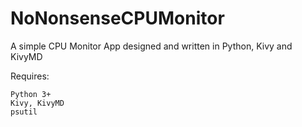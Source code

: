 # NoNonsenseCPUMonitor
A simple CPU Monitor App designed and written in Python, Kivy and KivyMD

Requires:

	Python 3+
	Kivy, KivyMD
	psutil
